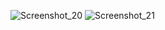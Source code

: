 ![Screenshot_20](https://github.com/user-attachments/assets/2cc88da0-6aae-4105-b67b-ef962069c980)
![Screenshot_21](https://github.com/user-attachments/assets/7fe0e86a-2383-44f9-97d4-57cac4e60702)
